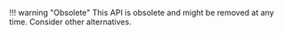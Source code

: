 
!!! warning "Obsolete"
    This API is obsolete and might be removed at any time. Consider other alternatives.
